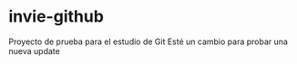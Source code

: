 # invie-github
Proyecto de prueba para el estudio de Git
Esté un cambio para probar una nueva update
